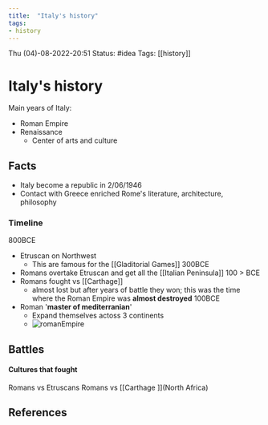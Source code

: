 ```yaml
---
title:  "Italy's history"
tags:
- history
---
```


Thu (04)-08-2022-20:51
Status: #idea
Tags: [[history]]

# Italy's history

Main years of Italy:
- Roman Empire 
- Renaissance
	- Center of arts and culture


## Facts
- Italy become a republic in  2/06/1946
- Contact with Greece enriched Rome's literature, architecture, philosophy



### Timeline
800BCE
- Etruscan on Northwest 
	- This are famous for the [[Gladitorial Games]]
300BCE
- Romans overtake Etruscan and get all the [[Italian Peninsula]]
100 > BCE
- Romans fought vs [[Carthage]] 
	-  almost lost but after years of battle they won; this was the time where the Roman Empire was **almost destroyed**
100BCE
- Roman '**master of mediterranian**' 
	- Expand themselves actoss 3 continents
	-  ![romanEmpire](Files/romanEmpire.png)



## Battles

#### Cultures that fought
Romans vs Etruscans
Romans vs [[Carthage ]](North Africa)


## References
